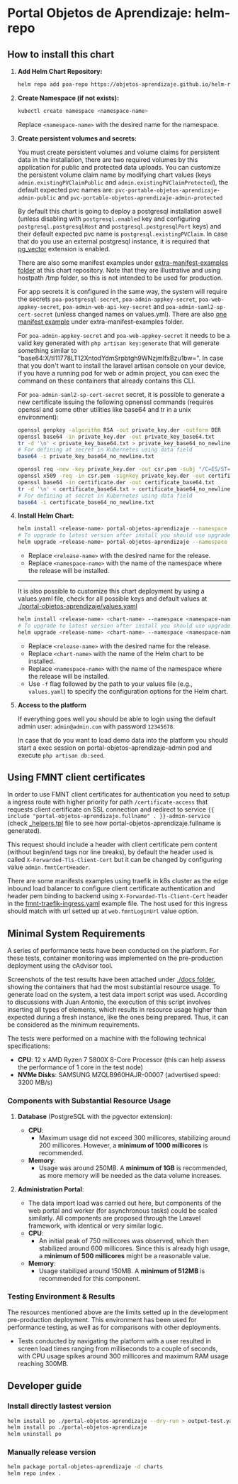 # Portal Objetos de Aprendizaje: helm-repo

## How to install this chart

1. **Add Helm Chart Repository:**

    ```bash
    helm repo add poa-repo https://objetos-aprendizaje.github.io/helm-repo/
    ```

2. **Create Namespace (if not exists):**

    ```bash
    kubectl create namespace <namespace-name>
    ```

   Replace `<namespace-name>` with the desired name for the namespace.

3. **Create persistent volumes and secrets:**

   You must create persistent volumes and volume claims for persistent data in the installation, there are two required volumes by this application for public and protected data uploads. You can customize the persistent volume claim name by modifying chart values (keys `admin.existingPVClaimPublic` and `admin.existingPVClaimProtected`), the default expected pvc names are:
   `pvc-portable-objetos-aprendizaje-admin-public` and `pvc-portable-objetos-aprendizaje-admin-protected`

   By default this chart is going to deploy a postgresql installation aswell (unless disabling with `postgresql.enabled` key and configuring `postgresql.postgresqlHost` and `postgresql.postgresqlPort` keys) and their default expected pvc name is `postgresql.existingPVClaim`. In case that do you use an external postgresql instance, it is required that [pg_vector](https://github.com/pgvector/pgvector) extension is enabled.

   There are also some manifest examples under [extra-manifest-examples folder](https://github.com/objetos-aprendizaje/helm-repo/tree/main/extra-manifest-examples) at this chart repository. Note that they are illustrative and using hostpath /tmp folder, so this is not intended to be used for production.

   For app secrets it is configured in the same way, the system will require the secrets `poa-postgresql-secret`, `poa-admin-appkey-secret`, `poa-web-appkey-secret`, `poa-admin-web-api-key-secret` and `poa-admin-saml2-sp-cert-secret` (unless changed names on values.yml). There are also [one manifest example](https://github.com/objetos-aprendizaje/helm-repo/tree/main/extra-manifest-examples/required-secrets.yaml) under extra-manifest-examples folder.

   For `poa-admin-appkey-secret` and `poa-web-appkey-secret` it needs to be a valid key generated with `php artisan key:generate` that will generate something similar to "base64:X/tI11778LT12XntodYdmSrpbtgh9WNzjmlfxBzu1bw=". In case that you don't want to install the laravel artisan console on your device, if you have a running pod for web or admin project, you can exec the command on these containers that already contains this CLI.

   For `poa-admin-saml2-sp-cert-secret` secret, it is possible to generate a new certificate issuing the following opnenssl commands (requires openssl and some other utilities like base64 and tr in a unix environment):
   ```bash
   openssl genpkey -algorithm RSA -out private_key.der -outform DER
   openssl base64 -in private_key.der -out private_key_base64.txt
   tr -d '\n' < private_key_base64.txt > private_key_base64_no_newline.txt
   # For defining at secret in Kubernetes using data field
   base64 -i private_key_base64_no_newline.txt

   openssl req -new -key private_key.der -out csr.pem -subj "/C=ES/ST=Some-State/L=City/O=Internet Widgits Pty Ltd/OU=IT Department/CN=example.com"
   openssl x509 -req -in csr.pem -signkey private_key.der -out certificate.der -outform DER -days 365
   openssl base64 -in certificate.der -out certificate_base64.txt
   tr -d '\n' < certificate_base64.txt > certificate_base64_no_newline.txt
   # For defining at secret in Kubernetes using data field
   base64 -i certificate_base64_no_newline.txt
   ```

4. **Install Helm Chart:**

   ```bash
   helm install <release-name> portal-objetos-aprendizaje --namespace <namespace-name>
   # To upgrade to latest version after install you should use upgrade instead of install
   helm upgrade <release-name> portal-objetos-aprendizaje --namespace <namespace-name>
   ```

   - Replace `<release-name>` with the desired name for the release.
   - Replace `<namespace-name>` with the name of the namespace where the release will be installed.

   ---

   It is also possible to customize this chart deployment by using a values.yaml file, check for all possible keys and default values at [./portal-objetos-aprendizaje/values.yaml](https://github.com/objetos-aprendizaje/helm-repo/blob/main/portal-objetos-aprendizaje/values.yaml)

   ```bash
   helm install <release-name> <chart-name> --namespace <namespace-name> -f values.yaml
   # To upgrade to latest version after install you should use upgrade instead of install
   helm upgrade <release-name> <chart-name> --namespace <namespace-name> -f values.yaml
   ```

   - Replace `<release-name>` with the desired name for the release.
   - Replace `<chart-name>` with the name of the Helm chart to be installed.
   - Replace `<namespace-name>` with the name of the namespace where the release will be installed.
   - Use `-f` flag followed by the path to your values file (e.g., `values.yaml`) to specify the configuration options for the Helm chart.

5. **Access to the platform**

   If everything goes well you should be able to login using the default admin user: `admin@admin.com` with password `12345678`.

   In case that do you want to load demo data into the platform you should start a exec session on portal-objetos-aprendizaje-admin pod and execute `php artisan db:seed`.

## Using FMNT client certificates

In order to use FMNT client certificates for authentication you need to setup a ingress route with higher priority for path `/certificate-access` that requests client certificate on SSL connection and redirect to service `{{ include "portal-objetos-aprendizaje.fullname" . }}-admin-service` (check [_helpers.tpl](./portal-objetos-aprendizaje/templates/_helpers.tpl) file to see how portal-objetos-aprendizaje.fullname is generated).

This request should include a header with client certificate pem content (without begin/end tags nor line breaks), by default the header used is called `X-Forwarded-Tls-Client-Cert` but it can be changed by configuring value `admin.fmntCertHeader`.

There are some manifests examples using traefik in k8s cluster as the edge inbound load balancer to configure client certificate authentication and header pem binding to backend using `X-Forwarded-Tls-Client-Cert` header in the [fmnt-traefik-ingress.yaml](./extra-manifest-examples/fmnt-traefik-ingress.yaml) example file. The host used for this ingress should match with url setted up at `web.fmntLoginUrl` value option.

## Minimal System Requirements

A series of performance tests have been conducted on the platform. For these tests, container monitoring was implemented on the pre-production deployment using the cAdvisor tool.

Screenshots of the test results have been attached under [./docs folder](./docs), showing the containers that had the most substantial resource usage. To generate load on the system, a test data import script was used. According to discussions with Juan Antonio, the execution of this script involves inserting all types of elements, which results in resource usage higher than expected during a fresh instance, like the ones being prepared. Thus, it can be considered as the minimum requirements.

The tests were performed on a machine with the following technical specifications:
- **CPU**: 12 x AMD Ryzen 7 5800X 8-Core Processor (this can help assess the performance of 1 core in the test node)
- **NVMe Disks**: SAMSUNG MZQLB960HAJR-00007 (advertised speed: 3200 MB/s)

### Components with Substantial Resource Usage

1. **Database** (PostgreSQL with the pgvector extension):
   - **CPU**:
     - Maximum usage did not exceed 300 millicores, stabilizing around 200 millicores. However, a **minimum of 1000 millicores** is recommended.
   - **Memory**:
     - Usage was around 250MB. A **minimum of 1GB** is recommended, as more memory will be needed as the data volume increases.

2. **Administration Portal**:
   - The data import load was carried out here, but components of the web portal and worker (for asynchronous tasks) could be scaled similarly. All components are proposed through the Laravel framework, with identical or very similar logic.
   - **CPU**:
     - An initial peak of 750 millicores was observed, which then stabilized around 600 millicores. Since this is already high usage, a **minimum of 500 millicores** might be a reasonable value.
   - **Memory**:
     - Usage stabilized around 150MB. A **minimum of 512MB** is recommended for this component.

### Testing Environment & Results

The resources mentioned above are the limits setted up in the development pre-production deployment. This environment has been used for performance testing, as well as for comparisons with other deployments.

- Tests conducted by navigating the platform with a user resulted in screen load times ranging from milliseconds to a couple of seconds, with CPU usage spikes around 300 millicores and maximum RAM usage reaching 300MB.

## Developer guide

### Install directly lastest version

```bash
helm install po ./portal-objetos-aprendizaje --dry-run > output-test.yaml
helm install po ./portal-objetos-aprendizaje
helm uninstall po
```

### Manually release version

```bash
helm package portal-objetos-aprendizaje -d charts
helm repo index .
```
